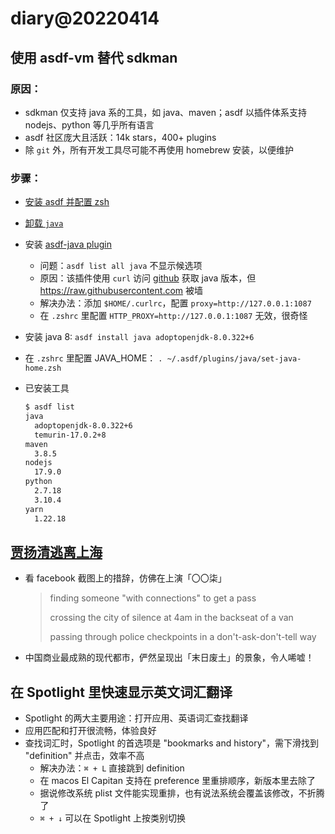 # diary@20220414

## 使用 asdf-vm 替代 sdkman

### 原因：
- sdkman 仅支持 java 系的工具，如 java、maven；asdf 以插件体系支持 nodejs、python 等几乎所有语言
- asdf 社区庞大且活跃：14k stars，400+ plugins
- 除 `git` 外，所有开发工具尽可能不再使用 homebrew 安装，以便维护

### 步骤：
- [安装 asdf 并配置 zsh](http://asdf-vm.com/guide/getting-started.html#_3-install-asdf)
- [卸载 `java`](https://explainjava.com/uninstall-java-macos/)
- 安装 [asdf-java plugin](https://github.com/halcyon/asdf-java)
  - 问题：`asdf list all java` 不显示候选项
  - 原因：该插件使用 `curl` 访问 [github](https://raw.githubusercontent.com/halcyon/asdf-java/master/data/jdk-macosx-x86_64.tsv) 获取 java 版本，但 https://raw.githubusercontent.com 被墙
  - 解决办法：添加 `$HOME/.curlrc`，配置 `proxy=http://127.0.0.1:1087`
  - 在 `.zshrc` 里配置 `HTTP_PROXY=http://127.0.0.1:1087` 无效，很奇怪
- 安装 java 8: `asdf install java adoptopenjdk-8.0.322+6`
- 在 `.zshrc` 里配置 JAVA_HOME： `. ~/.asdf/plugins/java/set-java-home.zsh`

- 已安装工具
    ```bash
    $ asdf list
    java
      adoptopenjdk-8.0.322+6
      temurin-17.0.2+8
    maven
      3.8.5
    nodejs
      17.9.0
    python
      2.7.18
      3.10.4
    yarn
      1.22.18
  ```

## [贾扬清逃离上海](https://www.reddit.com/r/real_China_irl/comments/u37z61/%E4%B8%96%E7%95%8C%E7%BA%A7ai%E7%A7%91%E5%AD%A6%E5%AE%B6%E9%98%BF%E9%87%8C%E5%89%AF%E6%80%BB%E8%A3%81%E8%B4%BE%E6%89%AC%E6%B8%85%E5%8F%91%E5%B8%96%E5%9B%9E%E9%A1%BE%E5%85%B6%E8%BF%9E%E5%A4%9C%E4%BB%8E%E4%B8%8A%E6%B5%B7%E9%80%83%E5%9B%9E%E6%B9%BE%E5%8C%BA%E7%9A%84%E7%BB%8F%E5%8E%86/)
- 看 facebook 截图上的措辞，仿佛在上演「〇〇柒」
  > finding someone "with connections" to get a pass
  >
  > crossing the city of silence at 4am in the backseat of a van
  >
  > passing through police checkpoints in a don't-ask-don't-tell way

- 中国商业最成熟的现代都市，俨然呈现出「末日废土」的景象，令人唏嘘！

## 在 Spotlight 里快速显示英文词汇翻译
- Spotlight 的两大主要用途：打开应用、英语词汇查找翻译
- 应用匹配和打开很流畅，体验良好
- 查找词汇时，Spotlight 的首选项是 "bookmarks and history"，需下滑找到 "definition" 并点击，效率不高
  - 解决办法：`⌘ + L` 直接跳到 definition
  - 在 macos El Capitan 支持在 preference 里重排顺序，新版本里去除了
  - 据说修改系统 plist 文件能实现重排，也有说法系统会覆盖该修改，不折腾了
  - `⌘ + ↓` 可以在 Spotlight 上按类别切换
